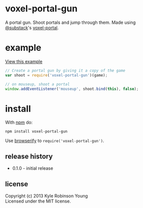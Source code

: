 # voxel-portal-gun

A portal gun. Shoot portals and jump through them. Made using
[@substack](https://github.com/substack)'s
[voxel-portal](https://github.com/substack/voxel-portal).

# example

[View this example](http://shama.github.com/voxel-portal-gun)

``` js
// Create a portal gun by giving it a copy of the game
var shoot = require('voxel-portal-gun')(game);

// on mouseup, shoot a portal
window.addEventListener('mouseup', shoot.bind(this), false);
```

# install

With [npm](https://npmjs.org) do:

```
npm install voxel-portal-gun
```

Use [browserify](http://browserify.org) to `require('voxel-portal-gun')`.

## release history
* 0.1.0 - initial release

## license
Copyright (c) 2013 Kyle Robinson Young<br/>
Licensed under the MIT license.